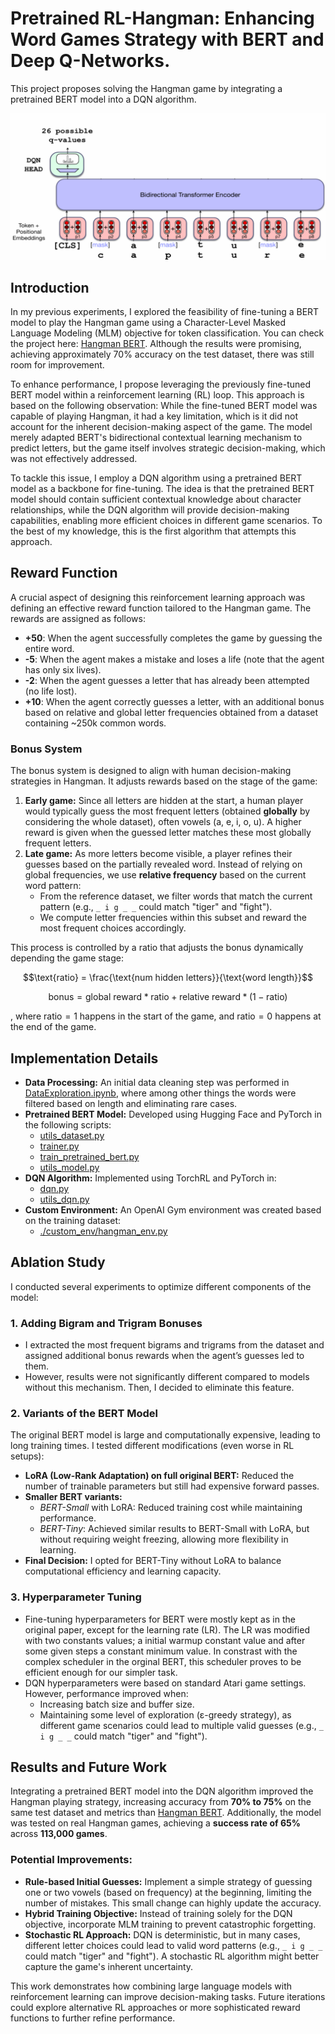# Pretrained RL-Hangman: Enhancing Word Games Strategy with BERT and Deep Q-Networks.

This project proposes solving the Hangman game by integrating a pretrained BERT model into a DQN algorithm.

![](assets/pretrained_bert_rl.png)

## Introduction

In my previous experiments, I explored the feasibility of fine-tuning a BERT model to play the Hangman game using a Character-Level Masked Language Modeling (MLM) objective for token classification. You can check the project here: [Hangman BERT](https://github.com/ZosoV/hangman_bert). Although the results were promising, achieving approximately 70% accuracy on the test dataset, there was still room for improvement.

To enhance performance, I propose leveraging the previously fine-tuned BERT model within a reinforcement learning (RL) loop. This approach is based on the following observation: While the fine-tuned BERT model was capable of playing Hangman, it had a key limitation, which is it did not account for the inherent decision-making aspect of the game. The model merely adapted BERT's bidirectional contextual learning mechanism to predict letters, but the game itself involves strategic decision-making, which was not effectively addressed.

To tackle this issue, I employ a DQN algorithm using a pretrained BERT model as a backbone for fine-tuning. The idea is that the pretrained BERT model should contain sufficient contextual knowledge about character relationships, while the DQN algorithm will provide decision-making capabilities, enabling more efficient choices in different game scenarios. To the best of my knowledge, this is the first algorithm that attempts this approach.

## Reward Function

A crucial aspect of designing this reinforcement learning approach was defining an effective reward function tailored to the Hangman game. The rewards are assigned as follows:

- **+50**: When the agent successfully completes the game by guessing the entire word.
- **-5**: When the agent makes a mistake and loses a life (note that the agent has only six lives).
- **-2**: When the agent guesses a letter that has already been attempted (no life lost).
- **+10**: When the agent correctly guesses a letter, with an additional bonus based on relative and global letter frequencies obtained from a dataset containing ~250k common words.

### Bonus System

The bonus system is designed to align with human decision-making strategies in Hangman. It adjusts rewards based on the stage of the game:

1. **Early game:** Since all letters are hidden at the start, a human player would typically guess the most frequent letters (obtained **globally** by considering the whole dataset), often vowels (a, e, i, o, u). A higher reward is given when the guessed letter matches these most globally frequent letters.
2. **Late game:** As more letters become visible, a player refines their guesses based on the partially revealed word. Instead of relying on global frequencies, we use **relative frequency** based on the current word pattern:
    - From the reference dataset, we filter words that match the current pattern (e.g., `_ i g _ _` could match "tiger" and "fight").
    - We compute letter frequencies within this subset and reward the most frequent choices accordingly.

This process is controlled by a ratio that adjusts the bonus dynamically depending the game stage:

$$\text{ratio} = \frac{\text{num hidden letters}}{\text{word length}}$$

$$\text{bonus} = \text{global reward} * \text{ratio} + \text{relative reward} * (1 - \text{ratio})$$

, where $\text{ratio}=1$ happens in the start of the game, and $\text{ratio}=0$ happens at the end of the game.

## Implementation Details

- **Data Processing:** An initial data cleaning step was performed in [DataExploration.ipynb](DataExploration.ipynb), where among other things the words were filtered based on length and eliminating rare cases.
- **Pretrained BERT Model:** Developed using Hugging Face and PyTorch in the following scripts:
  - [utils_dataset.py](utils_dataset.py)
  - [trainer.py](trainer.py)
  - [train_pretrained_bert.py](train_pretrained_bert.py)
  - [utils_model.py](utils_model.py)
- **DQN Algorithm:** Implemented using TorchRL and PyTorch in:
  - [dqn.py](dqn.py)
  - [utils_dqn.py](utils_dqn.py)
- **Custom Environment:** An OpenAI Gym environment was created based on the training dataset:  
  - [./custom_env/hangman_env.py](./custom_env/hangman_env.py)


## Ablation Study

I conducted several experiments to optimize different components of the model:

### 1. Adding Bigram and Trigram Bonuses
- I extracted the most frequent bigrams and trigrams from the dataset and assigned additional bonus rewards when the agent’s guesses led to them.
- However, results were not significantly different compared to models without this mechanism. Then, I decided to eliminate this feature.

### 2. Variants of the BERT Model
The original BERT model is large and computationally expensive, leading to long training times. I tested different modifications (even worse in RL setups):

- **LoRA (Low-Rank Adaptation) on full original BERT:** Reduced the number of trainable parameters but still had expensive forward passes.
- **Smaller BERT variants:**  
  - *BERT-Small* with LoRA: Reduced training cost while maintaining performance.
  - *BERT-Tiny*: Achieved similar results to BERT-Small with LoRA, but without requiring weight freezing, allowing more flexibility in learning.
- **Final Decision:** I opted for BERT-Tiny without LoRA to balance computational efficiency and learning capacity.

### 3. Hyperparameter Tuning
- Fine-tuning hyperparameters for BERT were mostly kept as in the original paper, except for the learning rate (LR). The LR was modified with two constants values; a initial warmup constant value and after some given steps a constant minimum value. In constrast with the complex scheduler in the orginal BERT, this scheduler proves to be efficient enough for our simpler task.
- DQN hyperparameters were based on standard Atari game settings. However, performance improved when:
  - Increasing batch size and buffer size.
  - Maintaining some level of exploration (ε-greedy strategy), as different game scenarios could lead to multiple valid guesses (e.g., `_ i g _ _` could match "tiger" and "fight").

## Results and Future Work

Integrating a pretrained BERT model into the DQN algorithm improved the Hangman playing strategy, increasing accuracy from **70% to 75%** on the same test dataset and metrics than [Hangman BERT](https://github.com/ZosoV/hangman_bert). Additionally, the model was tested on real Hangman games, achieving a **success rate of 65%** across **113,000 games**.

### Potential Improvements:
- **Rule-based Initial Guesses:** Implement a simple strategy of guessing one or two vowels (based on frequency) at the beginning, limiting the number of mistakes. This small change can highly update the accuracy.
- **Hybrid Training Objective:** Instead of training solely for the DQN objective, incorporate MLM training to prevent catastrophic forgetting.
- **Stochastic RL Approach:** DQN is deterministic, but in many cases, different letter choices could lead to valid word patterns (e.g., `_ i g _ _` could match "tiger" and "fight"). A stochastic RL algorithm might better capture the game's inherent uncertainty.

This work demonstrates how combining large language models with reinforcement learning can improve decision-making tasks. Future iterations could explore alternative RL approaches or more sophisticated reward functions to further refine performance.
